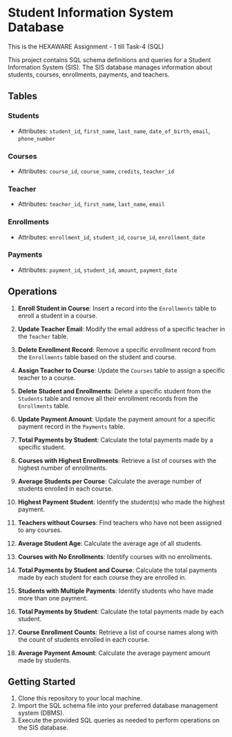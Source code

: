 
# Student Information System Database


This is the HEXAWARE Assignment - 1 till Task-4 (SQL)

This project contains SQL schema definitions and queries for a Student Information System (SIS). The SIS database manages information about students, courses, enrollments, payments, and teachers.

## Tables

### Students
- Attributes: `student_id`, `first_name`, `last_name`, `date_of_birth`, `email`, `phone_number`

### Courses
- Attributes: `course_id`, `course_name`, `credits`, `teacher_id`

### Teacher
- Attributes: `teacher_id`, `first_name`, `last_name`, `email`

### Enrollments
- Attributes: `enrollment_id`, `student_id`, `course_id`, `enrollment_date`

### Payments
- Attributes: `payment_id`, `student_id`, `amount`, `payment_date`

## Operations

1. **Enroll Student in Course**: Insert a record into the `Enrollments` table to enroll a student in a course.
   
2. **Update Teacher Email**: Modify the email address of a specific teacher in the `Teacher` table.

3. **Delete Enrollment Record**: Remove a specific enrollment record from the `Enrollments` table based on the student and course.

4. **Assign Teacher to Course**: Update the `Courses` table to assign a specific teacher to a course.

5. **Delete Student and Enrollments**: Delete a specific student from the `Students` table and remove all their enrollment records from the `Enrollments` table.

6. **Update Payment Amount**: Update the payment amount for a specific payment record in the `Payments` table.

7. **Total Payments by Student**: Calculate the total payments made by a specific student.

8. **Courses with Highest Enrollments**: Retrieve a list of courses with the highest number of enrollments.

9. **Average Students per Course**: Calculate the average number of students enrolled in each course.

10. **Highest Payment Student**: Identify the student(s) who made the highest payment.

11. **Teachers without Courses**: Find teachers who have not been assigned to any courses.

12. **Average Student Age**: Calculate the average age of all students.

13. **Courses with No Enrollments**: Identify courses with no enrollments.

14. **Total Payments by Student and Course**: Calculate the total payments made by each student for each course they are enrolled in.

15. **Students with Multiple Payments**: Identify students who have made more than one payment.

16. **Total Payments by Student**: Calculate the total payments made by each student.

17. **Course Enrollment Counts**: Retrieve a list of course names along with the count of students enrolled in each course.

18. **Average Payment Amount**: Calculate the average payment amount made by students.

## Getting Started

1. Clone this repository to your local machine.
2. Import the SQL schema file into your preferred database management system (DBMS).
3. Execute the provided SQL queries as needed to perform operations on the SIS database.

